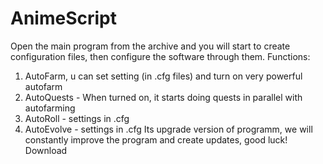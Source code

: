 # AnimeScript
Open the main program from the archive and you will start to create configuration files, then configure the software through them.
Functions:
1. AutoFarm, u can set setting (in .cfg files) and turn on very powerful autofarm
2. AutoQuests - When turned on, it starts doing quests in parallel with autofarming
3. AutoRoll - settings in .cfg
4. AutoEvolve - settings in .cfg
Its upgrade version of programm, we will constantly improve the program and create updates, good luck!
Download

   
